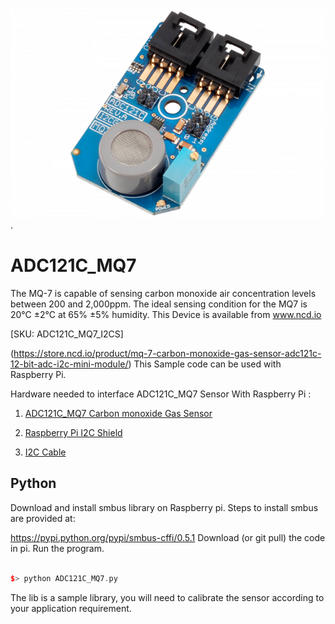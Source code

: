 
[![ADC121C_MQ7](ADC121C_I2CGAS_MQ7.png)](https://store.ncd.io/product/mq-7-carbon-monoxide-gas-sensor-adc121c-12-bit-adc-i2c-mini-module/).

# ADC121C_MQ7
The MQ-7 is capable of sensing carbon monoxide air concentration levels between 200 and 2,000ppm. The ideal sensing condition for the MQ7 is 20°C ±2°C at 65% ±5% humidity.
This Device is available from www.ncd.io 

[SKU: ADC121C_MQ7_I2CS]

(https://store.ncd.io/product/mq-7-carbon-monoxide-gas-sensor-adc121c-12-bit-adc-i2c-mini-module/)
This Sample code can be used with Raspberry Pi.

Hardware needed to interface ADC121C_MQ7 Sensor With Raspberry Pi : 

1. <a href="https://store.ncd.io/product/mq-7-carbon-monoxide-gas-sensor-adc121c-12-bit-adc-i2c-mini-module/">ADC121C_MQ7 Carbon monoxide Gas Sensor</a>

2. <a href="https://store.ncd.io/product/i2c-shield-for-raspberry-pi-3-pi2-with-outward-facing-i2c-port-terminates-over-hdmi-port/">Raspberry Pi I2C Shield</a>

3. <a href="https://store.ncd.io/product/i%C2%B2c-cable/">I2C Cable</a>

## Python

Download and install smbus library on Raspberry pi. Steps to install smbus are provided at:

https://pypi.python.org/pypi/smbus-cffi/0.5.1
Download (or git pull) the code in pi. Run the program.

```cpp

$> python ADC121C_MQ7.py

```

The lib is a sample library, you will need to calibrate the sensor according to your application requirement.
